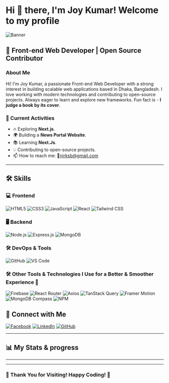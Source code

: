 # Hi 👋 there, I'm Joy Kumar! Welcome to my profile
![Banner](https://i.ibb.co.com/0jsLP4r7/Black-Modern-Mobile-Developer-Business-Id-Card.png)

## 🚀 Front-end Web Developer | Open Source Contributor

### About Me
Hi! I'm Joy Kumar, a passionate Front-end Web Developer with a strong interest in building scalable web applications based in Dhaka, Bangladesh. I love working with modern technologies and contributing to open-source projects. Always eager to learn and explore new frameworks. Fun fact is - **I judge a book by its cover**.

### 🌟 Current Activities
- 🔥 Exploring **Next.js**.
- 🌍 Building a **News Portal Website**.
- 📚 Learning **Next.Js**. 
- 💡 Contributing to open-source projects.
- 📫 How to reach me: 📧njrksb@gmail.com 

---

## 🛠 Skills

### 💻 Frontend
![HTML5](https://img.shields.io/badge/HTML5-E34F26?style=for-the-badge&logo=html5&logoColor=white)
![CSS3](https://img.shields.io/badge/CSS3-1572B6?style=for-the-badge&logo=css3&logoColor=white)
![JavaScript](https://img.shields.io/badge/JavaScript-F7DF1E?style=for-the-badge&logo=javascript&logoColor=black)
![React](https://img.shields.io/badge/React-61DAFB?style=for-the-badge&logo=react&logoColor=black)
![Tailwind CSS](https://img.shields.io/badge/TailwindCSS-38B2AC?style=for-the-badge&logo=tailwind-css&logoColor=white)

### 🖥 Backend
![Node.js](https://img.shields.io/badge/Node.js-339933?style=for-the-badge&logo=nodedotjs&logoColor=white)
![Express.js](https://img.shields.io/badge/Express.js-000000?style=for-the-badge&logo=express&logoColor=white)
![MongoDB](https://img.shields.io/badge/MongoDB-47A248?style=for-the-badge&logo=mongodb&logoColor=white)

### 🛠 DevOps & Tools
![GitHub](https://img.shields.io/badge/GitHub-181717?style=for-the-badge&logo=github&logoColor=white)
![VS Code](https://img.shields.io/badge/VS%20Code-007ACC?style=for-the-badge&logo=visual-studio-code&logoColor=white)

### 🛠️ Other Tools & Technologies I Use for a Better & Smoother Experience 🚀  
![Firebase](https://img.shields.io/badge/Firebase-FFCA28?style=for-the-badge&logo=firebase&logoColor=white)
![React Router](https://img.shields.io/badge/React_Router-CA4245?style=for-the-badge&logo=react-router&logoColor=white)
![Axios](https://img.shields.io/badge/Axios-5A29E4?style=for-the-badge&logo=axios&logoColor=white)
![TanStack Query](https://img.shields.io/badge/TanStack_Query-FF4154?style=for-the-badge&logo=react-query&logoColor=white)
![Framer Motion](https://img.shields.io/badge/Framer_Motion-0055FF?style=for-the-badge&logo=framer&logoColor=white)
![MongoDB Compass](https://img.shields.io/badge/MongoDB_Compass-47A248?style=for-the-badge&logo=mongodb&logoColor=white)
![NPM](https://img.shields.io/badge/NPM-CB3837?style=for-the-badge&logo=npm&logoColor=white)


## 🔗 Connect with Me

[![Facebook](https://img.shields.io/badge/Facebook-1DA1F2?style=for-the-badge&logo=facebook&logoColor=white)](https://www.facebook.com/krishno.kumar.9809)
[![LinkedIn](https://img.shields.io/badge/LinkedIn-0A66C2?style=for-the-badge&logo=linkedin&logoColor=white)](https://www.linkedin.com/in/joy-kumar-20069934a)
[![GitHub](https://img.shields.io/badge/GitHub-181717?style=for-the-badge&logo=github&logoColor=white)](https://github.com/joykumar102)



---

## 📊 My Stats & progress


---


---

### 🎯 Thank You for Visiting! Happy Coding! 🚀
